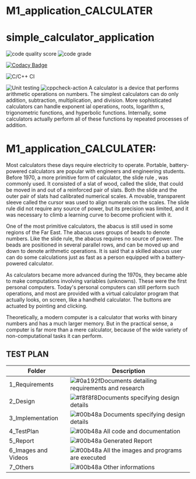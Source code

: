 # M1_application_CALCULATER
#  simple_calculator_application
![code quality score](https://api.codiga.io/project/29828/score/svg)
![code grade](https://api.codiga.io/project/29828/status/svg)

[![Codacy Badge](https://app.codacy.com/project/badge/Grade/1823bb826ac842b38871f0aa670af5db)](https://www.codacy.com/gh/sunilkora31/M1_PROJECT_CALCULATER/dashboard?utm_source=github.com&amp;utm_medium=referral&amp;utm_content=sunilkora31/M1_PROJECT_CALCULATER&amp;utm_campaign=Badge_Grade)

![C/C++ CI](https://github.com/Thanu-kv/105174-simplecalculatorapplication/workflows/C/C++%20CI/badge.svg)


![Unit testing](https://github.com/Thanu-kv/105174-simplecalculatorapplication/workflows/Unit%20testing/badge.svg)
![cppcheck-action](https://github.com/Thanu-kv/105174-simplecalculatorapplication/workflows/cppcheck-action/badge.svg)
A calculator is a device that performs arithmetic operations on numbers. The simplest calculators can do only addition, subtraction, multiplication, and division. More sophisticated calculators can handle exponent ial operations, roots, logarithm s, trigonometric functions, and hyperbolic functions. Internally, some calculators actually perform all of these functions by repeated processes of addition.
# M1_application_CALCULATER:
Most calculators these days require electricity to operate. Portable, battery-powered calculators are popular with engineers and engineering students. Before 1970, a more primitive form of calculator, the slide rule , was commonly used. It consisted of a slat of wood, called the slide, that could be moved in and out of a reinforced pair of slats. Both the slide and the outer pair of slats had calibrated numerical scales. A movable, transparent sleeve called the cursor was used to align numerals on the scales. The slide rule did not require any source of power, but its precision was limited, and it was necessary to climb a learning curve to become proficient with it.

One of the most primitive calculators, the abacus is still used in some regions of the Far East. The abacus uses groups of beads to denote numbers. Like the slide rule, the abacus requires no source of power. The beads are positioned in several parallel rows, and can be moved up and down to denote arithmetic operations. It is said that a skilled abacus user can do some calculations just as fast as a person equipped with a battery-powered calculator.

As calculators became more advanced during the 1970s, they became able to make computations involving variables (unknowns). These were the first personal computers. Today's personal computers can still perform such operations, and most are provided with a virtual calculator program that actually looks, on screen, like a handheld calculator. The buttons are actuated by pointing and clicking.

Theoretically, a modern computer is a calculator that works with binary numbers and has a much larger memory. But in the practical sense, a computer is far more than a mere calculator, because of the wide variety of non-computational tasks it can perform.

## TEST PLAN

|      Folder     |      Description                                              |
| ----------------- | ------------------------------------------------------------------ |
| 1_Requirements | ![#0a192f](https://via.placeholder.com/10/0a192f?text=+)Documents detailing requirements and research |
| 2_Design| ![#f8f8f8](https://via.placeholder.com/10/f8f8f8?text=+)Documents specifying design details  |
|3_Implementation | ![#00b48a](https://via.placeholder.com/10/00b48a?text=+) Documents specifying design details |
| 4_TestPlan	| ![#00b48a](https://via.placeholder.com/10/00b48a?text=+) All code and documentation |
| 5_Report| ![#00b48a](https://via.placeholder.com/10/00b48a?text=+) Generated Report |
|6_Images and Videos | ![#00b48a](https://via.placeholder.com/10/00b48a?text=+) All the images and programs are executed |
|7_Others | ![#00b48a](https://via.placeholder.com/10/00b48a?text=+) Other informations |


